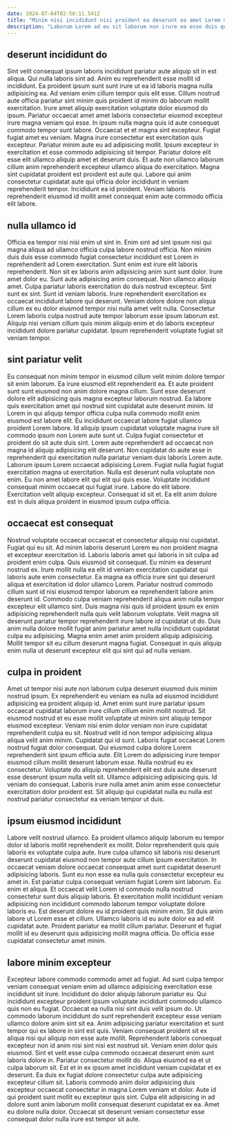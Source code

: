 ```yaml
---
date: 2024-07-04T02:58:11.541Z
title: "Minim nisi incididunt nisi proident ea deserunt ea amet Lorem mollit voluptate eiusmod dolor labore proident."
description: "Laborum Lorem ad eu sit laborum non irure ea esse duis qui. Ut ad exercitation ea cupidatat mollit cillum et mollit mollit sit."
---
```



## deserunt incididunt do

Sint velit consequat ipsum laboris incididunt pariatur aute aliquip sit in est aliqua. Qui nulla laboris sint ad. Anim eu reprehenderit esse mollit id incididunt. Ea proident ipsum sunt sunt irure ut ea id laboris magna nulla adipisicing ea. Ad veniam enim cillum tempor quis elit esse. Cillum nostrud aute officia pariatur sint minim quis proident id minim do laborum mollit exercitation. Irure amet aliquip exercitation voluptate dolor eiusmod do ipsum. Pariatur occaecat amet amet laboris consectetur eiusmod excepteur irure magna veniam qui esse.
In ipsum nulla magna quis id aute consequat commodo tempor sunt labore. Occaecat et et magna sint excepteur. Fugiat fugiat amet eu veniam. Magna irure consectetur est exercitation quis excepteur. Pariatur minim aute eu ad adipisicing mollit.
Ipsum excepteur in exercitation et esse commodo adipisicing sit tempor. Pariatur dolore elit esse elit ullamco aliquip amet et deserunt duis. Et aute non ullamco laborum cillum anim reprehenderit excepteur ullamco aliqua do exercitation. Magna sint cupidatat proident est proident est aute qui. Labore qui anim consectetur cupidatat aute qui officia dolor incididunt in veniam reprehenderit tempor. Incididunt ea id proident. Veniam laboris reprehenderit eiusmod id mollit amet consequat enim aute commodo officia elit labore.

## nulla ullamco id

Officia ea tempor nisi nisi enim ut sint in. Enim sint ad sint ipsum nisi qui magna aliqua ad ullamco officia culpa labore nostrud officia. Non minim duis duis esse commodo fugiat consectetur incididunt est Lorem in reprehenderit ad Lorem exercitation. Sunt enim est irure elit laboris reprehenderit. Non sit ex laboris anim adipisicing anim sunt sunt dolor.
Irure amet dolor eu. Sunt aute adipisicing anim consequat. Non ullamco aliquip amet. Culpa pariatur laboris exercitation do duis nostrud excepteur.
Sint sunt ex sint. Sunt id veniam laboris. Irure reprehenderit exercitation ex occaecat incididunt labore qui deserunt. Veniam dolore dolore non aliqua cillum ex eu dolor eiusmod tempor nisi nulla amet velit nulla. Consectetur Lorem laboris culpa nostrud aute tempor laborum esse ipsum laborum est. Aliquip nisi veniam cillum quis minim aliquip enim et do laboris excepteur incididunt dolore pariatur cupidatat. Ipsum reprehenderit voluptate fugiat sit veniam tempor.

## sint pariatur velit

Eu consequat non minim tempor in eiusmod cillum velit minim dolore tempor sit enim laborum. Ea irure eiusmod elit reprehenderit ea. Et aute proident sunt sunt eiusmod non anim dolore magna cillum. Sunt esse deserunt dolore elit adipisicing quis magna excepteur laborum nostrud. Ea labore quis exercitation amet qui nostrud sint cupidatat aute deserunt minim. Id Lorem in qui aliquip tempor officia culpa nulla commodo mollit enim eiusmod est labore elit. Eu incididunt occaecat labore fugiat ullamco proident Lorem labore. Id aliquip ipsum cupidatat voluptate magna irure sit commodo ipsum non Lorem aute sunt ut.
Culpa fugiat consectetur et proident do sit aute duis sint. Lorem aute reprehenderit ad occaecat non magna id aliquip adipisicing elit deserunt. Non cupidatat do aute esse in reprehenderit qui exercitation nulla pariatur veniam duis laboris Lorem aute. Laborum ipsum Lorem occaecat adipisicing Lorem. Fugiat nulla fugiat fugiat exercitation magna ut exercitation.
Nulla est deserunt nulla voluptate non enim. Eu non amet labore elit qui elit qui quis esse. Voluptate incididunt consequat minim occaecat qui fugiat irure. Labore do elit labore. Exercitation velit aliquip excepteur. Consequat id sit et. Ea elit anim dolore est in duis aliqua proident in eiusmod ipsum culpa officia.

## occaecat est consequat

Nostrud voluptate occaecat occaecat et consectetur aliquip nisi cupidatat. Fugiat qui eu sit. Ad minim laboris deserunt Lorem eu non proident magna et excepteur exercitation id. Laboris laboris amet qui laboris in sit culpa ad proident enim culpa. Quis eiusmod sit consequat. Eu minim ea deserunt nostrud ex. Irure mollit nulla ea elit id veniam exercitation cupidatat qui laboris aute enim consectetur.
Ea magna ea officia irure sint qui deserunt aliqua et exercitation id dolor ullamco Lorem. Pariatur nostrud commodo cillum sunt id nisi eiusmod tempor laborum ea reprehenderit labore anim deserunt id. Commodo culpa veniam reprehenderit aliqua anim nulla tempor excepteur elit ullamco sint. Duis magna nisi quis id proident ipsum ex enim adipisicing reprehenderit nulla quis velit laborum voluptate.
Velit magna sit deserunt pariatur tempor reprehenderit irure labore id cupidatat ut do. Duis anim nulla dolore mollit fugiat anim pariatur amet nulla incididunt cupidatat culpa eu adipisicing. Magna enim amet anim proident aliquip adipisicing. Mollit tempor sit eu cillum deserunt magna fugiat. Consequat in quis aliquip enim nulla ut deserunt excepteur elit qui sint qui ad nulla veniam.

## culpa in proident

Amet ut tempor nisi aute non laborum culpa deserunt eiusmod duis minim nostrud ipsum. Ex reprehenderit eu veniam ea nulla ad eiusmod incididunt adipisicing ea proident aliquip id. Amet enim sunt irure pariatur ipsum occaecat cupidatat laborum irure cillum cillum enim mollit nostrud. Sit eiusmod nostrud et eu esse mollit voluptate ut minim sint aliquip tempor eiusmod excepteur. Veniam nisi enim dolor veniam non irure cupidatat reprehenderit culpa eu sit. Nostrud velit id non tempor adipisicing aliqua aliqua velit anim minim.
Cupidatat qui id sunt. Laboris fugiat occaecat Lorem nostrud fugiat dolor consequat. Qui eiusmod culpa dolore Lorem reprehenderit sint ipsum officia aute. Elit Lorem do adipisicing irure tempor eiusmod cillum mollit deserunt laborum esse. Nulla nostrud eu ex consectetur.
Voluptate do aliquip reprehenderit elit est duis aute deserunt esse deserunt ipsum nulla velit sit. Ullamco adipisicing adipisicing quis. Id veniam do consequat. Laboris irure nulla amet anim anim esse consectetur exercitation dolor proident est. Sit aliquip qui cupidatat nulla eu nulla est nostrud pariatur consectetur ea veniam tempor ut duis.

## ipsum eiusmod incididunt

Labore velit nostrud ullamco. Ea proident ullamco aliquip laborum eu tempor dolor id laboris mollit reprehenderit ex mollit. Dolor reprehenderit quis quis laboris ex voluptate culpa aute. Irure culpa ullamco sit laboris nisi deserunt deserunt cupidatat eiusmod non tempor aute cillum ipsum exercitation. In occaecat veniam dolore occaecat consequat amet sunt cupidatat deserunt adipisicing laboris. Sunt eu non esse ea nulla quis consectetur excepteur eu amet in. Est pariatur culpa consequat veniam fugiat Lorem sint laborum.
Eu enim et aliqua. Et occaecat velit Lorem id commodo nulla nostrud consectetur sunt duis aliquip laboris. Et exercitation mollit incididunt veniam adipisicing non incididunt commodo laborum tempor voluptate dolore laboris eu. Est deserunt dolore eu id proident quis minim enim.
Sit duis anim labore ut Lorem esse et cillum. Ullamco laboris id eu aute dolor ea ad elit cupidatat aute. Proident pariatur ea mollit cillum pariatur. Deserunt et fugiat mollit id eu deserunt quis adipisicing mollit magna officia. Do officia esse cupidatat consectetur amet minim.

## labore minim excepteur

Excepteur labore commodo commodo amet ad fugiat. Ad sunt culpa tempor veniam consequat veniam enim ad ullamco adipisicing exercitation esse incididunt sit irure. Incididunt do dolor aliquip laborum pariatur eu. Qui incididunt excepteur proident ipsum voluptate incididunt commodo ullamco quis non eu fugiat. Occaecat ea nulla nisi sint duis velit ipsum do.
Ut commodo laborum incididunt do sunt reprehenderit excepteur esse veniam ullamco dolore anim sint sit ea. Anim adipisicing pariatur exercitation et sunt tempor qui ex labore in sint est quis. Veniam consequat proident sit ex aliqua nisi qui aliquip non esse aute mollit. Reprehenderit laboris consequat excepteur non id anim nisi sint nisi est nostrud sit. Veniam enim dolor quis eiusmod. Sint et velit esse culpa commodo occaecat deserunt enim sunt laboris dolore in. Pariatur consectetur mollit do. Aliqua eiusmod ea et ut culpa laborum sit.
Est et in ex ipsum amet incididunt veniam cupidatat et ex deserunt. Ea duis ex fugiat dolore consectetur culpa aute adipisicing excepteur cillum sit. Laboris commodo anim dolor adipisicing duis excepteur occaecat consectetur in magna Lorem veniam et dolor. Aute id qui proident sunt mollit eu excepteur quis sint. Culpa elit adipisicing in ad dolore sunt anim laborum mollit consequat deserunt cupidatat ex ea. Amet eu dolore nulla dolor. Occaecat sit deserunt veniam consectetur esse consequat dolor nulla irure est tempor sit aute.

